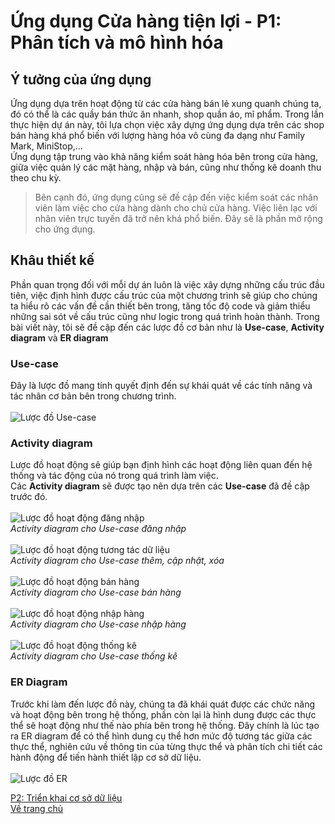 # Ứng dụng Cửa hàng tiện lợi - P1: Phân tích và mô hình hóa
## Ý tưởng của ứng dụng
Ứng dụng dựa trên hoạt động từ các cửa hàng bán lẻ xung quanh chúng ta, đó có thể là các quầy bán thức ăn nhanh, shop quần áo, mĩ phẩm. Trong lần thực hiện dự án này,
tôi lựa chọn việc xây dựng ứng dụng dựa trên các shop bán hàng khá phổ biến với lượng hàng hóa vô cùng đa dạng như Family Mark, MiniStop,... <br>
Ứng dụng tập trung vào khả năng kiểm soát hàng hóa bên trong cửa hàng, giữa việc quản lý các mặt hàng, nhập và bán, cũng như thống kê doanh thu theo chu kỳ. <br>

> Bên cạnh đó, ứng dụng cũng sẽ đề cập đến việc kiểm soát các nhân viên làm việc cho cửa hàng dành cho chủ cửa hàng.
> Việc liên lạc với nhân viên trực tuyến đã trở nên khá phổ biến. Đây sẽ là phần mở rộng cho ứng dụng.

## Khâu thiết kế
Phần quan trọng đối với mỗi dự án luôn là việc xây dựng những cấu trúc đầu tiên, việc định hình được cấu trúc của một chương trình sẽ giúp cho chúng ta hiểu rõ các vấn đề
cần thiết bên trong, tăng tốc độ code và giảm thiểu những sai sót về cấu trúc cũng như logic trong quá trình hoàn thành.
Trong bài viết này, tôi sẽ đề cập đến các lược đồ cơ bản như là **Use-case**, **Activity diagram** và **ER diagram**
### Use-case
Đây là lược đồ mang tính quyết định đến sự khái quát về các tính năng và tác nhân cơ bản bên trong chương trình. <br> <br>
![Lược đồ Use-case](https://lh3.googleusercontent.com/pw/AM-JKLXRfWL41xF0Lo4X3muuIhuMj9d4sT6D9T0vHaYJd4uKEIFgI5mt8td7iTDwVXKcuaR_6ycyWxGhZVIHK7-62nQ58C0i_hKa6Gv2NZrZRpmeHyDUL3ByicrPggua0xXmy_WQ1FbgxEfp4y3qJKJ26MKI=s831-no?authuser=0)
### Activity diagram
Lược đồ hoạt động sẽ giúp bạn định hình các hoạt động liên quan đến hệ thống và tác động của nó trong quá trình làm việc. <br>
Các **Activity diagram** sẽ được tạo nên dựa trên các **Use-case** đã đề cập trước đó. <br> <br>
![Lược đồ hoạt động đăng nhập](https://lh3.googleusercontent.com/LyGsSakDN3cHBOEp69uU3SS7LgMufg6Zra7mycvOinV_Wjpm1qj2SktwhqzNn5gA5txVTb9O5cvZQ-0O0xrbBO2hhmYq_SpgplMpkqiXFbp5Iuf6tnaKX9Y7Dhs9auSTh4TPSNvq_Sgsq5n9tkRYfn7PWC01WExA8diZn2gD2v3JbHfDMhReJ57slm2jzLtumuaWW7LVq3vpVCmbhb_1ZE17YLiE_DucAbHJ_Kv-C4wzwc2a7vX2OtW6LXxzc8m5pzThsEDpbIHTztyTHjEVuqKapbe1bIo5wo50W0BkG19stjfAJ_nMzdPEl-3pXR43SINK5OLvseSnm_lnp9XDIy1NfHucKLj3QAgC0J5Ns11-q5kQvSTQe9ZYEXTjrONDLligz9GssSrdO9Q1u7dIx7VS9wXhTsJX4fJWmgzCmemjkkDfrHS_MOHo0uliurwIcx9lg1uvPXbnKmcXRMvSu9Tc-y5PxlMoaT2DskQt6ptZVO98kPaRdMeUixTggQYJZX6umm_QXzjSYwHtU4PgjNlXAWg_kJuDsnzE43ff6I2SlmGarqp5YyD-QYz_xmI0VzKg-m5LR0DDhqUJ9cpm38bzvhR2QUOwe9B3RuQCw2DNoOgPGOznJ1w743kmPDShBlcxtF6bOyqxpiipCqg3XgtzOZpgrvA0Dt0OyMWmgNWoW66HlkqprcgyiLGH4kZJqBdxK16vw4_TAHmz5UmD2G-j=w656-h296-no?authuser=0) <br>
_Activity diagram cho Use-case đăng nhập_ <br><br>
![Lược đồ hoạt động tương tác dữ liệu](https://lh3.googleusercontent.com/4RFbAGmcWWJowE-s9NDpodPvjxXNuHUSJX1DvbFNqRDPdwCQL326rHCtE7PywyTmjVRkY8llG0a8nKWFK_emQMJMDVvNh7SmYD1eHNDcIJTnb1ivHvIWoqGJ6AvjMJELfhF3g7VM3edfyj77PEnr5E4cRXosXZjiajY7TZ-aCxw9DEBoRbWTVCz0UoGktsePxebahJ2Z8KfXU_mxhR2_zRQ2K2Rh2j19BCZKwJj1lXuzkTxFH-TCYZMmmmWq2ibIH3y0pYBuRi3QZew7hcWGR5IUuhdt2hdhEEyh48YDRvwwKFHc0ZHkv5fdItLJGU3hRzBrAzc_MwZ5BXpBxCkjoqoUBcHbRDCm0Xvy2zLLHvenDtAWzL_cQZmJec0JNUJYY2VDjEblLfy7LtE9qhMFTTvaJwnug9aWUatmNsniMwAX7Ko4lZYsANtb9n4rGo6_1lxsD4J7Dn3Od0EtX5oxCHbXsh_O6MKs5Tzwf8i6Ykfx4m5mp80ndLtbdlUcx6nPWobQMC1eKWe2GEwLtsrdR9e-YLDKodlNU5U8JDLQYmHBAAU5QVUGFRBKJuYm4LPJ236zAqGeIwUsLQ0LqpXTnGxfQGJoEVGNIgr4LEo-Egb4z2JxyEL9Qhl9urDP5OjbOoyffPxvsoBUYMKGtvKWJgFii1MVuEKiZtYvo4tIgnEUb8itLuWQi2fmYTixAmUS49X29WIRkaM2D8-L21qIGWUT=w680-h519-no?authuser=0) <br>
_Activity diagram cho Use-case thêm, cập nhật, xóa_ <br><br>
![Lược đồ hoạt động bán hàng](https://lh3.googleusercontent.com/wBDB4Ff4SSJ4bTX9uBgLDwkdkxNWHT5BYhdhfmol7a0ovGsboH9-SjCOutgHyctFkB34wrNhGXSK1S9IXUeacDj8YtG2GIyrljYEJlk3XWYIQvswJYHhwcG6sMruFdiTYFOtQUWvkihkeMwmu1s2Tmz6frVOgS1waRKnEskL6MYGeDT4x7oDVni0PjLeBu03bhmP7EoZqnbxd4AmmubXjFOTCznhh2TzjKPaxCve2LeP5msLYjpPddDtmGbe5FTawoeqdRMS-iei3YgltfhMxZc8UQwqT3orn-sp9_zbfocZMLpwBmXqnfX5HR2CBARxAoJfbVDIjVVDvLfMtQX5l2h72hAe98LpRx41nqmwEGcNKY08c7HDlg8GoLY2VhrgzOX8h31S63O2bZdn-O_NRBZ7Ab9dZXcrewZ7dCAcohkUz-g1Nmhy5IT76dLKxDDWw6DXv8amiEbfPVuSEyDcJgKjjsfS8QYWbpJsCSySv_YTSiarIcUXJg_g4FDAxmv838FoQvehgTtUladviTslk8y1WbjdZD_1WwH5YURM1yyffl0xNBk9TbnKpzpe5PAzHNiJ6qalUFDpsbhSXAtwjRUfkcpf7wPgaNqNSvqeOgXjLUYmLhlQs7Tiz5hnkUgn890jNuns77DlQ8Gl07vdDz90RmP7vH3RIepvlJBZmKwC8G4aOALsIBLbdOkq2_buN-TuRc9OCidA1u3KasjjftBW=w1271-h383-no?authuser=0) <br>
_Activity diagram cho Use-case bán hàng_<br><br>
![Lược đồ hoạt động nhập hàng](https://lh3.googleusercontent.com/SYF2FvSrTXio4sY9AtvLXct0eKnJpLAKgRNGQ6NgrNeG8JzqUNU2n1x1m7vLBPI2PgZnHT5cfSmwGNi8U61Q1_S0ori33DQamQpE-kEkXr0GPVw7qIKe5GWifqs5VtUBVxKYwsUfJP-SxqjMNVqPbsYJZAREu_kORITsSLAVITiMOpr9srGheU4BjMzT5D6UpjCPYQEuwjcRI45dw3cXvbbulh3vpOra7se22DH_xeLI9SGeacIsXSloTtHKmZ7i8RmfePjetCG2LmkjwwPKC6ibYsWvxAmmFhw8dRLVDA3vjQhOhL1ILBTylJboy59JG-rMd7ZmQXA3zYaOAwUc96QFqJshFL7ewqC5uypTutdRxcluj6MwgUFchPxyHmZGa2mRVb9nuhHjm7mnej33KXOXLVC5X7exijy_m3rhqGwF9fXD-v0j2lmVprVGyqlzHPI0XsQwKfbjTrr_8lGD-xzHCbeECwKB5UXX2nqY3qi1fPiR_QONsPQe26Jm5-5kKabQAoq_P_jI6sWQkvapxGt1jVS5iLvAUudWVxq6xAvoAEeGE_dwWAHfmzNQZcW1XN7R6hnoh1msfTicNoPdJ2fqJWRbI6OUF3Ox-8OuD6nSVm86Qdi-2VkoB-HEL7aBKBsDryTQSm1mgA5MBWRfEly9CHUVBwFIQCixp1T5B3BE5OMHNpgWbmr55oecrMEB4_WXQVYor71SQjD-Cq-SeKkt=w1207-h306-no?authuser=0) <br>
_Activity diagram cho Use-case nhập hàng_ <br><br>
![Lược đồ hoạt động thống kê](https://lh3.googleusercontent.com/xv3U18k5Pi00XahG_v4T2zPiz1x8if89nlhMAA-t0zIVMxZ0Af4aKimDwN8siKTjSUP4Qo_zRKIOw-2ZA1x0lprz7QElgl1RRHkpJ2ZMTeCSMNTt9Z6R85W57iW_wf6CP8JP2AARFotTIbRDpjDyv6xAhc1ljQnWarIOPoIAyKUXxJ6CviwbnN58be5m2i3X16eUEMHMkl5igchhOk1F16ntmu82w_WKehIyvJ-vsrPYKs5y6tw0bMPeRQ5Hz4RjFg-OFcnXAkfr6BU3ZvsjArFaZQaMLwV4ZEwwBbk0ktLXYOVu1k2KhjUIcxcCNrkutVAEYRS4sFECuh-ZThZcUp0hTaG43nCjov2oWtoNDpRTsZ9Isw0xs6ytsfcwvW5q2U7zODK99qrk1ra1bXPP5MmIZKCdKCDOvji-sXwCTAf2-MgDgfUQGzDwVY-MwkaWodpm2rqG4f86nJgxXuKLPbI2etlBIa-KZ0dG4eF2FFgUn1JY6mO_Q_LgyhCU2WXLmVSJhTk-pMNYdQ72VXeP4x1j1UVd5np8UbmluV-5j1mGjERo6ZQ1ds27EE7CJDKknRf8WjG72A6gxQH4nIRekFY3u1M3WAXeaYDLCfT-4aWUHt8l94QPjyT2q7VxVP3ari8Pv4WHkBLHgkpNj6YnTj7EPsKsFMvooWnU9wQs5Dtnrix-BBaWUYdiWdvDLY2J175XzTd473Ehn1Sosf4V56hV=w1147-h217-no?authuser=0) <br>
_Activity diagram cho Use-case thống kê_ <br>
### ER Diagram
Trước khi làm đến lược đồ này, chúng ta đã khái quát được các chức năng và hoạt động bên trong hệ thống, phần còn lại là hình dung được các thực thể sẽ hoạt động như thế nào
phía bên trong hệ thống. Đây chính là lúc tạo ra ER diagram để có thể hình dung cụ thể hơn mức độ tương tác giữa các thực thể,
nghiên cứu về thông tin của từng thực thể và phân tích chi tiết các hành động để tiến hành thiết lập cơ sở dữ liệu. <br> <br>
![Lược đồ ER](https://lh3.googleusercontent.com/uvgSU8_IsJZWZf4CbF_frFP9vIddYu2rX7_cobnmcRbkDKW3IYpKi6dtzcHYi7hcQGds4WDIiyMPSfMzmmp73-JYOFujgumixiyYI2qtYixqOAjU33lR-IHnOKjwDYKbxDIG3mD2X3VeI4R9_OGRiVmmZUYmMACBFy3WjE33_7cWuGlqaQlkp0g7Fknz98Qo1qde0R7gVk568dxK36luw6VQQDKfl2LYwiqpZjkmIkF66q_sgJ0PT2JOMI1H5s3_SkYXOAyFo4E0dg1QGpm_E82xcJIUyivNXNMGi0B2vU-31qO4htPq2QRRiaIh01E5vbWIFMFRsZ2a0febgjAn3NVg_pQMu0_kru2Lf0TLhb0pD4euBZiyoO4MyYC0TYv4E9zX9Fa7FVA7MbYN6NKpXA0koi410Pqq-Mr2C5hQcDnRmTWzJFherLftdwcJakl9yVwu2K5Y4MwBM-X_wptatJBwk7YLx-DUfHxfDgTfbhx_-fEdeqRQ_XSA8Chj-Z7sJf9bU58YFITfUnIIvgxSyz4jM7KaZNCIa8A6q3BJqWdvdTSWJX4vjZQzW8mSMebGS5TnvPNkBvEO2FloOUbDKZ4D89_FrLdOVfSFmcfcYNe_TqFTK_brf9g0-K4bElq-jpGp1mf3CtR6kqfn53FaugDESNbAnV02kA5JeAgyQMVnw-vZBWp5Pzc6k-yVtGCyIrLiDLgg8PznNJT7SCTGQvZP=w1301-h916-no?authuser=0)

[P2: Triển khai cơ sở dữ liệu](GroceryStore2.md) <br>
[Về trang chủ](index.md)

